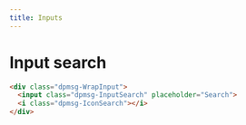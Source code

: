 ```yaml
---
title: Inputs
---
```


# Input search
```html @preview
<div class="dpmsg-WrapInput">
  <input class="dpmsg-InputSearch" placeholder="Search">
  <i class="dpmsg-IconSearch"></i>
</div>
```
